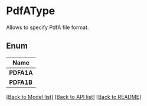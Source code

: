 
# PdfAType
Allows to specify PdfA file format.

## Enum
| Name |
| ----------- |
| **PDFA1A** |
| **PDFA1B** |

[[Back to Model list]](../../README.md#documentation-for-models) [[Back to API list]](../../README.md#documentation-for-api-endpoints) [[Back to README]](../../README.md)


